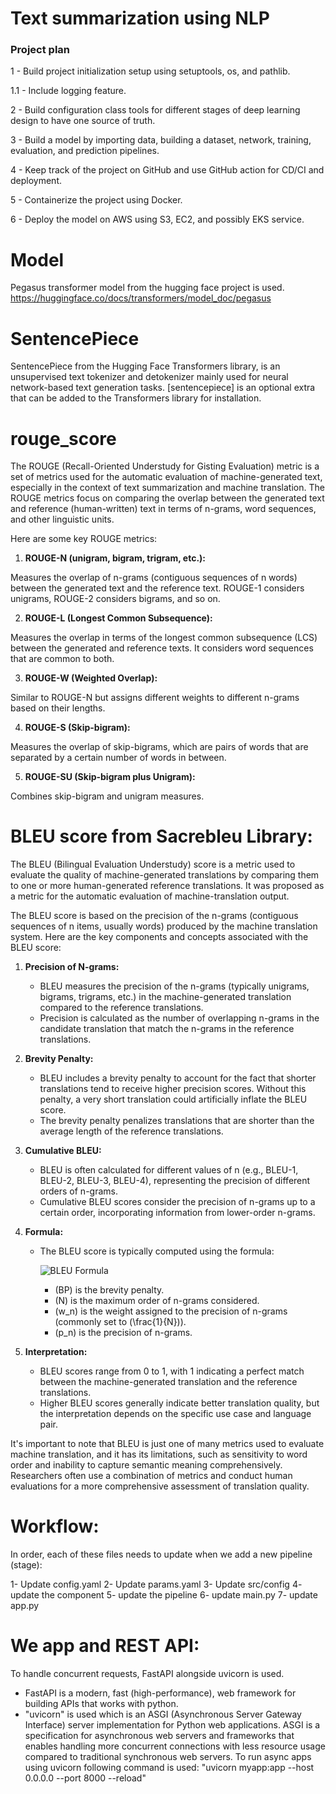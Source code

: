 # Text summarization using NLP

### Project plan

1 - Build project initialization setup using setuptools, os, and pathlib.

1.1 - Include logging feature.

2 - Build configuration class tools for different stages of deep learning design to have one source of truth.

3 - Build a model by importing data, building a dataset, network, training, evaluation, and prediction pipelines.

4 - Keep track of the project on GitHub and use GitHub action for CD/CI and deployment.

5 - Containerize the project using Docker.

6 - Deploy the model on AWS using S3, EC2, and possibly EKS service.

# Model

Pegasus transformer model from the hugging face project is used.
https://huggingface.co/docs/transformers/model_doc/pegasus

# SentencePiece

SentencePiece from the Hugging Face Transformers library, is an unsupervised text tokenizer and detokenizer mainly used for neural network-based text generation tasks. [sentencepiece] is an optional extra that can be added to the Transformers library for installation.

# rouge_score

The ROUGE (Recall-Oriented Understudy for Gisting Evaluation) metric is a set of metrics used for the automatic evaluation of machine-generated text, especially in the context of text summarization and machine translation. The ROUGE metrics focus on comparing the overlap between the generated text and reference (human-written) text in terms of n-grams, word sequences, and other linguistic units.

Here are some key ROUGE metrics:

1. **ROUGE-N (unigram, bigram, trigram, etc.):**

Measures the overlap of n-grams (contiguous sequences of n words) between the generated text and the reference text.
ROUGE-1 considers unigrams, ROUGE-2 considers bigrams, and so on.

2. **ROUGE-L (Longest Common Subsequence):**

Measures the overlap in terms of the longest common subsequence (LCS) between the generated and reference texts. It considers word sequences that are common to both.

3. **ROUGE-W (Weighted Overlap):**

Similar to ROUGE-N but assigns different weights to different n-grams based on their lengths.

4. **ROUGE-S (Skip-bigram):**

Measures the overlap of skip-bigrams, which are pairs of words that are separated by a certain number of words in between.

5. **ROUGE-SU (Skip-bigram plus Unigram):**

Combines skip-bigram and unigram measures.

# BLEU score from Sacrebleu Library:

The BLEU (Bilingual Evaluation Understudy) score is a metric used to evaluate the quality of machine-generated translations by comparing them to one or more human-generated reference translations. It was proposed as a metric for the automatic evaluation of machine-translation output.

The BLEU score is based on the precision of the n-grams (contiguous sequences of n items, usually words) produced by the machine translation system. Here are the key components and concepts associated with the BLEU score:

1. **Precision of N-grams:**

   - BLEU measures the precision of the n-grams (typically unigrams, bigrams, trigrams, etc.) in the machine-generated translation compared to the reference translations.
   - Precision is calculated as the number of overlapping n-grams in the candidate translation that match the n-grams in the reference translations.

2. **Brevity Penalty:**

   - BLEU includes a brevity penalty to account for the fact that shorter translations tend to receive higher precision scores. Without this penalty, a very short translation could artificially inflate the BLEU score.
   - The brevity penalty penalizes translations that are shorter than the average length of the reference translations.

3. **Cumulative BLEU:**

   - BLEU is often calculated for different values of n (e.g., BLEU-1, BLEU-2, BLEU-3, BLEU-4), representing the precision of different orders of n-grams.
   - Cumulative BLEU scores consider the precision of n-grams up to a certain order, incorporating information from lower-order n-grams.

4. **Formula:**

   - The BLEU score is typically computed using the formula:

     ![BLEU Formula](<https://latex.codecogs.com/svg.latex?BLEU%20=%20BP%20\cdot%20\exp(\sum_{n=1}^N%20w_n%20\log(p_n))>)

     - \(BP\) is the brevity penalty.
     - \(N\) is the maximum order of n-grams considered.
     - \(w_n\) is the weight assigned to the precision of n-grams (commonly set to \(\frac{1}{N}\)).
     - \(p_n\) is the precision of n-grams.

5. **Interpretation:**
   - BLEU scores range from 0 to 1, with 1 indicating a perfect match between the machine-generated translation and the reference translations.
   - Higher BLEU scores generally indicate better translation quality, but the interpretation depends on the specific use case and language pair.

It's important to note that BLEU is just one of many metrics used to evaluate machine translation, and it has its limitations, such as sensitivity to word order and inability to capture semantic meaning comprehensively. Researchers often use a combination of metrics and conduct human evaluations for a more comprehensive assessment of translation quality.

# Workflow:

In order, each of these files needs to update when we add a new pipeline (stage):

1- Update config.yaml
2- Update params.yaml
3- Update src/config
4- update the component
5- update the pipeline
6- update main.py
7- update app.py

# We app and REST API:

To handle concurrent requests, FastAPI alongside uvicorn is used.

- FastAPI is a modern, fast (high-performance), web framework for building APIs that works with python.
- "uvicorn" is used which is an ASGI (Asynchronous Server Gateway Interface) server implementation for Python web applications. ASGI is a specification for asynchronous web servers and frameworks that enables handling more concurrent connections with less resource usage compared to traditional synchronous web servers. To run async apps using uvicorn following command is used: "uvicorn myapp:app --host 0.0.0.0 --port 8000 --reload"
